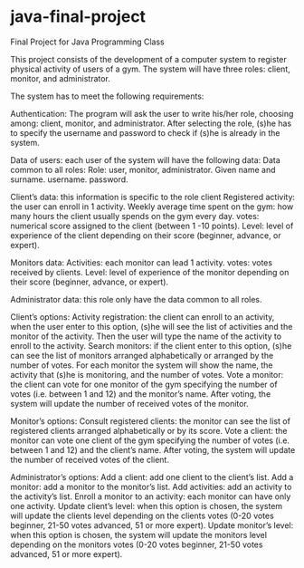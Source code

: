 # java-final-project
Final Project for Java Programming Class


This project consists of the development of a computer system to register physical activity
of users of a gym. The system will have three roles: client, monitor, and administrator.

The system has to meet the following requirements:


Authentication: The program will ask the user to write his/her role, choosing among:
client, monitor, and administrator. After selecting the role, (s)he has to specify the
username and password to check if (s)he is already in the system.
  
Data of users: each user of the system will have the following data:
  Data common to all roles:
  Role: user, monitor, administrator.
  Given name and surname.
  username.
  password.
  
Client’s data: this information is specific to the role client
  Registered activity: the user can enroll in 1 activity.
  Weekly average time spent on the gym: how many hours the client
  usually spends on the gym every day.
  votes: numerical score assigned to the client (between 1 -10 points).
  Level: level of experience of the client depending on their score
  (beginner, advance, or expert).
  
Monitors data:
  Activities: each monitor can lead 1 activity.
  votes: votes received by clients.
  Level: level of experience of the monitor depending on their score (beginner,
  advance, or expert).
  
  Administrator data: this role only have the data common to all roles.
  
  
Client’s options:
  Activity registration: the client can enroll to an activity, when the user
  enter to this option, (s)he will see the list of activities and the monitor
  of the activity. Then the user will type the name of the activity to enroll
  to the activity.
  Search monitors: if the client enter to this option, (s)he can see the list
  of monitors arranged alphabetically or arranged by the number of
  votes. For each monitor the system will show the name, the activity
  that (s)he is monitoring, and the number of votes.
  Vote a monitor: the client can vote for one monitor of the gym
  specifying the number of votes (i.e. between 1 and 12) and the
  monitor’s name. After voting, the system will update the number of
  received votes of the monitor.
  
Monitor’s options:
  Consult registered clients: the monitor can see the list of registered
  clients arranged alphabetically or by its score.
  Vote a client: the monitor can vote one client of the gym specifying the
  number of votes (i.e. between 1 and 12) and the client’s name. After
  voting, the system will update the number of received votes of the
  client.
  
Administrator’s options:
  Add a client: add one client to the client’s list.
  Add a monitor: add a monitor to the monitor’s list.
  Add activities: add an activity to the activity’s list.
  Enroll a monitor to an activity: each monitor can have only one activity.
  Update client’s level: when this option is chosen, the system will
  update the clients level depending on the clients votes (0-20 votes
  beginner, 21-50 votes advanced, 51 or more expert).
  Update monitor’s level: when this option is chosen, the system will
  update the monitors level depending on the monitors votes (0-20 votes
  beginner, 21-50 votes advanced, 51 or more expert).
